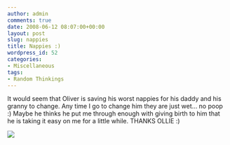 ```yaml
---
author: admin
comments: true
date: 2008-06-12 08:07:00+00:00
layout: post
slug: nappies
title: Nappies :)
wordpress_id: 52
categories:
- Miscellaneous
tags:
- Random Thinkings
---
```


It would seem that Oliver is saving his worst nappies for his daddy and his granny to change.  Any time I go to change him they are just wet... no poop :)  Maybe he thinks he put me through enough with giving birth to him that he is taking it easy on me for a little while.  THANKS OLLIE :)

![](https://blogger.googleusercontent.com/tracker/251139911615938991-327257141525061855?l=www.outmumbered.com)
